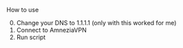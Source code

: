 How to use

0. Change your DNS to 1.1.1.1 (only with this worked for me)
1. Connect to AmneziaVPN
2. Run script
